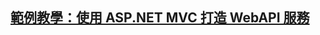 ## [範例教學：使用 ASP.NET MVC 打造 WebAPI 服務](https://blog.darkthread.net/blog/build-webapi-with-aspnetmvc-tutorial/)
